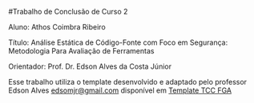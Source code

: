 #Trabalho de Conclusão de Curso 2

Aluno: Athos Coimbra Ribeiro

Título: Análise Estática de Código-Fonte com Foco em Segurança: Metodologia Para Avaliação de Ferramentas

Orientador: Prof. Dr. Edson Alves da Costa Júnior

Esse trabalho utiliza o template desenvolvido e adaptado pelo professor Edson Alves <edsomjr@gmail.com> disponível em [Template TCC FGA](https://github.com/fga-unb/template-latex-tcc)
